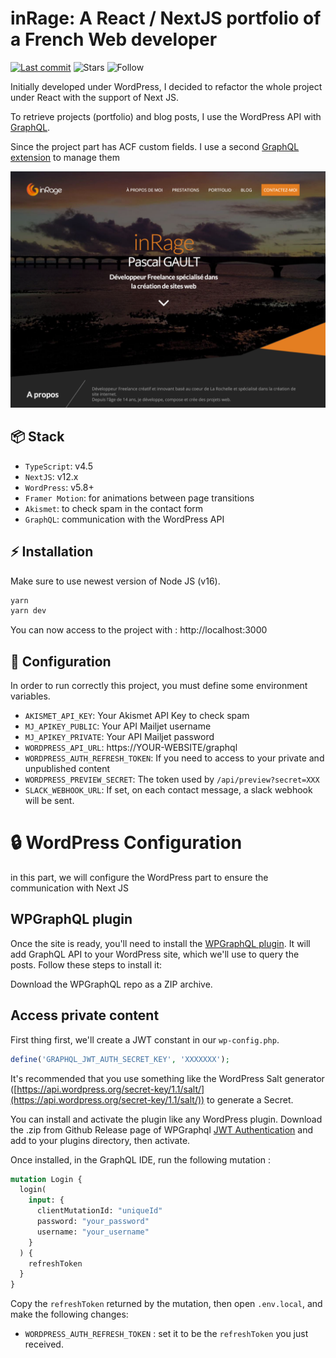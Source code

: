 # inRage: A React / NextJS portfolio of a French Web developer

[![Last commit](https://img.shields.io/github/last-commit/inrage/inrage)](https://github.com/inrage/inrage/commits/main)
![Stars](https://img.shields.io/github/stars/inrage/inrage?label=%E2%AD%90%20Stars)
![Follow](https://img.shields.io/github/followers/akiletour?label=Please%20follow%20%20to%20support%20my%20work&style=social)


Initially developed under WordPress, I decided to refactor the whole project under React with the support of Next JS.

To retrieve projects (portfolio) and blog posts, I use the WordPress API with [GraphQL](https://fr.wordpress.org/plugins/wp-graphql/).

Since the project part has ACF custom fields. I use a second [GraphQL extension](https://www.wpgraphql.com/acf/) to manage them

![inRage](./public/images/screenshot.png)

## 📦 Stack
- `TypeScript`: v4.5
- `NextJS`: v12.x
- `WordPress`: v5.8+
- `Framer Motion`: for animations between page transitions
- `Akismet`: to check spam in the contact form
- `GraphQL`: communication with the WordPress API

## ⚡️ Installation

Make sure to use newest version of Node JS (v16).

```bash
yarn
yarn dev
```

You can now access to the project with : http://localhost:3000

## 🔧 Configuration 

In order to run correctly this project, you must define some environment variables.

- `AKISMET_API_KEY`: Your Akismet API Key to check spam
- `MJ_APIKEY_PUBLIC`: Your API Mailjet username 
- `MJ_APIKEY_PRIVATE`: Your API Mailjet password
- `WORDPRESS_API_URL`: https://YOUR-WEBSITE/graphql 
- `WORDPRESS_AUTH_REFRESH_TOKEN`: If you need to access to your private and unpublished content
- `WORDPRESS_PREVIEW_SECRET`: The token used by `/api/preview?secret=XXX`
- `SLACK_WEBHOOK_URL`: If set, on each contact message, a slack webhook will be sent.

# 🔒️ WordPress Configuration

in this part, we will configure the WordPress part to ensure the communication with Next JS

## WPGraphQL plugin
Once the site is ready, you'll need to install the [WPGraphQL plugin](https://github.com/wp-graphql/wp-graphql). It will add GraphQL API to your WordPress site, which we'll use to query the posts. Follow these steps to install it:

Download the WPGraphQL repo as a ZIP archive.

## Access private content

First thing first, we'll create a JWT constant in our `wp-config.php`.

```php
define('GRAPHQL_JWT_AUTH_SECRET_KEY', 'XXXXXXX');
```

It's recommended that you use something like the WordPress Salt generator ([https://api.wordpress.org/secret-key/1.1/salt/](https://api.wordpress.org/secret-key/1.1/salt/)) to generate a Secret.

You can install and activate the plugin like any WordPress plugin. Download the .zip from Github Release page of WPGraphql [JWT Authentication](https://github.com/wp-graphql/wp-graphql-jwt-authentication/releases) and add to your plugins directory, then activate.

Once installed, in the GraphQL IDE, run the following mutation : 

```graphql
mutation Login {
  login(
    input: {
      clientMutationId: "uniqueId"
      password: "your_password"
      username: "your_username"
    }
  ) {
    refreshToken
  }
}
```


Copy the `refreshToken` returned by the mutation, then open `.env.local`, and make the following changes:

- `WORDPRESS_AUTH_REFRESH_TOKEN` : set it to be the `refreshToken` you just received.
